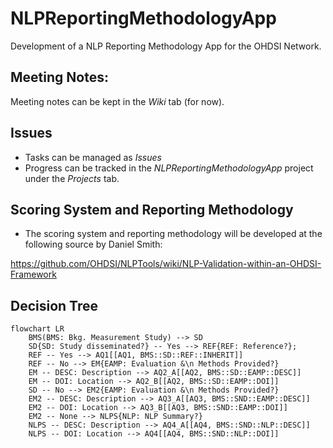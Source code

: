 # NLPReportingMethodologyApp
Development of a NLP Reporting Methodology App for the OHDSI Network.

## Meeting Notes:
Meeting notes can be kept in the _Wiki_ tab (for now).

## Issues
- Tasks can be managed as _Issues_
- Progress can be tracked in the _NLPReportingMethodologyApp_ project under the _Projects_ tab. 

## Scoring System and Reporting Methodology
- The scoring system and reporting methodology will be developed at the following source by Daniel Smith:

https://github.com/OHDSI/NLPTools/wiki/NLP-Validation-within-an-OHDSI-Framework

## Decision Tree
```mermaid
flowchart LR
    BMS(BMS: Bkg. Measurement Study) --> SD
    SD{SD: Study disseminated?} -- Yes --> REF{REF: Reference?};
    REF -- Yes --> AQ1[[AQ1, BMS::SD::REF::INHERIT]]
    REF -- No --> EM{EAMP: Evaluation &\n Methods Provided?}
    EM -- DESC: Description --> AQ2_A[[AQ2, BMS::SD::EAMP::DESC]]
    EM -- DOI: Location --> AQ2_B[[AQ2, BMS::SD::EAMP::DOI]]
    SD -- No --> EM2{EAMP: Evaluation &\n Methods Provided?}
    EM2 -- DESC: Description --> AQ3_A[[AQ3, BMS::SND::EAMP::DESC]]
    EM2 -- DOI: Location --> AQ3_B[[AQ3, BMS::SND::EAMP::DOI]]
    EM2 -- None --> NLPS{NLP: NLP Summary?}
    NLPS -- DESC: Description --> AQ4_A[[AQ4, BMS::SND::NLP::DESC]]
    NLPS -- DOI: Location --> AQ4[[AQ4, BMS::SND::NLP::DOI]]
```
